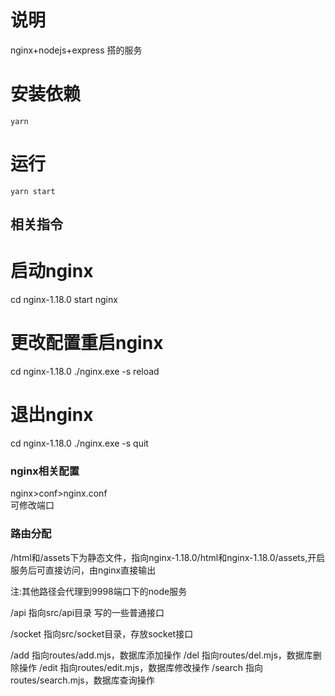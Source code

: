 # 说明
nginx+nodejs+express 搭的服务

# 安装依赖
```
yarn
```

# 运行
```
yarn start
``` 

## 相关指令 
# 启动nginx
cd nginx-1.18.0 start nginx 
# 更改配置重启nginx
cd nginx-1.18.0 ./nginx.exe -s reload
# 退出nginx
cd nginx-1.18.0 ./nginx.exe -s quit

### nginx相关配置
nginx>conf>nginx.conf  
可修改端口 

### 路由分配
/html和/assets下为静态文件，指向nginx-1.18.0/html和nginx-1.18.0/assets,开启服务后可直接访问，由nginx直接输出

注:其他路径会代理到9998端口下的node服务

/api 指向src/api目录 写的一些普通接口

/socket 指向src/socket目录，存放socket接口

/add 指向routes/add.mjs，数据库添加操作
/del 指向routes/del.mjs，数据库删除操作
/edit 指向routes/edit.mjs，数据库修改操作
/search 指向routes/search.mjs，数据库查询操作